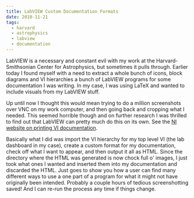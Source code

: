 ```yaml
---
title: LabVIEW Custom Documentation Formats
date: 2010-11-21
tags:
  - harvard
  - astrophysics
  - labview
  - documentation
---
```


LabVIEW is a necessary and constant evil with my work at the Harvard-Smithsonian Center for Astrophysics, but sometimes it pulls through. Earlier today I found myself with a need to extract a whole bunch of icons, block diagrams and VI hierarchies a bunch of LabVIEW programs for some documentation I was writing. In my case, I was using LaTeX and wanted to include visuals from my LabVIEW stuff.

Up until now I thought this would mean trying to do a million screenshots over VNC on my work computer, and then going back and cropping what I needed. This seemed horrible though and on further research I was thrilled to find out that LabVIEW can pretty much do this on its own. See the [NI website on printing VI documentation](http://zone.ni.com/reference/en-XX/help/371361B-01/lvconcepts/printing_vis/).

Basically what I did was import the VI hierarchy for my top level VI (the lab dashboard in my case), create a custom format for my documentation, check off what I want to appear, and then output it all as HTML. Since the directory where the HTML was generated is now chock full o' images, I just took what ones I wanted and inserted them into my documentation and discarded the HTML. Just goes to show you how a user can find many different ways to use a one part of a program for what it might not have originally been intended. Probably a couple hours of tedious screenshotting saved! And I can re-run the process any time if things change.

